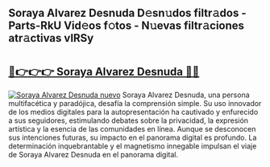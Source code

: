 ## Soraya Alvarez Desnuda D𝚎sn𝚞dos filtr𝚊dos - Parts-RkU Vid𝚎os f𝚘tos - N𝚞evas filtr𝚊ciones atr𝚊ctivas vIRSy

# <h2><a href="http://mb8x1g.tromn.icu/?c=Soraya+Alvarez+Desnuda">🔗👉👉👉 Soraya Alvarez Desnuda 🔗🔗</a></h2>

[![Soraya Alvarez Desnuda nuevo](https://i.imgur.com/pEAQMta.gif)](http://mb8x1g.tromn.icu/?c=Soraya+Alvarez+Desnuda)
Soraya Alvarez Desnuda, una persona multifacética y paradójica, desafía la comprensión simple. Su uso innovador de los medios digitales para la autopresentación ha cautivado y enfurecido a sus seguidores, estimulando debates sobre la privacidad, la expresión artística y la esencia de las comunidades en línea. Aunque se desconocen sus intenciones futuras, su impacto en el panorama digital es profundo. La determinación inquebrantable y el magnetismo innegable impulsan el viaje de Soraya Alvarez Desnuda en el panorama digital.
